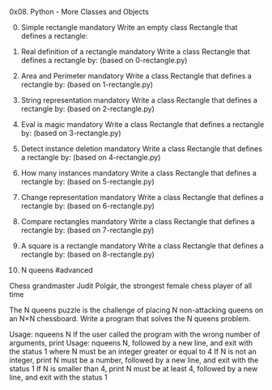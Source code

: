 0x08. Python - More Classes and Objects

0. Simple rectangle
mandatory
Write an empty class Rectangle that defines a rectangle:

1. Real definition of a rectangle
mandatory
Write a class Rectangle that defines a rectangle by: (based on 0-rectangle.py)

2. Area and Perimeter
mandatory
Write a class Rectangle that defines a rectangle by: (based on 1-rectangle.py)

3. String representation
mandatory
Write a class Rectangle that defines a rectangle by: (based on 2-rectangle.py)

4. Eval is magic
mandatory
Write a class Rectangle that defines a rectangle by: (based on 3-rectangle.py)

5. Detect instance deletion
mandatory
Write a class Rectangle that defines a rectangle by: (based on 4-rectangle.py)


6. How many instances
mandatory
Write a class Rectangle that defines a rectangle by: (based on 5-rectangle.py)

7. Change representation
mandatory
Write a class Rectangle that defines a rectangle by: (based on 6-rectangle.py)

8. Compare rectangles
mandatory
Write a class Rectangle that defines a rectangle by: (based on 7-rectangle.py)

9. A square is a rectangle
mandatory
Write a class Rectangle that defines a rectangle by: (based on 8-rectangle.py)

10. N queens
#advanced

Chess grandmaster Judit Polgár, the strongest female chess player of all time


The N queens puzzle is the challenge of placing N non-attacking queens on an N×N chessboard. Write a program that solves the N queens problem.

Usage: nqueens N
If the user called the program with the wrong number of arguments, print Usage: nqueens N, followed by a new line, and exit with the status 1
where N must be an integer greater or equal to 4
If N is not an integer, print N must be a number, followed by a new line, and exit with the status 1
If N is smaller than 4, print N must be at least 4, followed by a new line, and exit with the status 1

